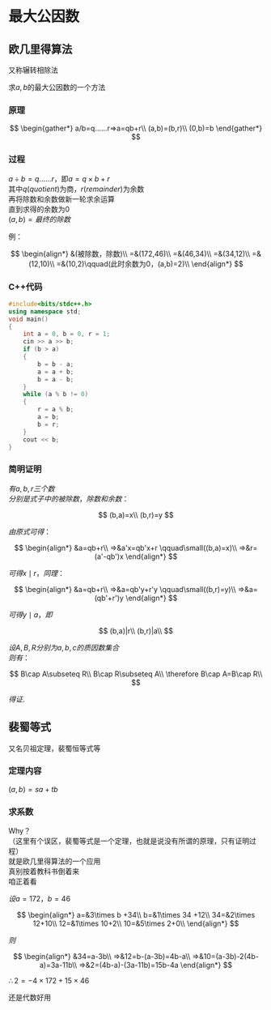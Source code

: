 ---
---

# 最大公因数

## 欧几里得算法

又称辗转相除法

求$a,b$的最大公因数的一个方法

### 原理

$$
\begin{gather*}
a/b=q……r=>a=qb+r\\
(a,b)=(b,r)\\
(0,b)=b
\end{gather*}
$$

### 过程

$a\div b=q……r$，即$a=q\times b+r$  
其中$q(quotient)$为商，$r(remainder)$为余数  
再将除数和余数做新一轮求余运算  
直到求得的余数为0  
$(a,b)=最终的除数$

例：

$$
\begin{align*}
&(被除数，除数)\\
=&(172,46)\\
=&(46,34)\\
=&(34,12)\\
=&(12,10)\\
=&(10,2)\qquad(此时余数为0，(a,b)=2)\\
\end{align*}
$$

### C++代码

```cpp
#include<bits/stdc++.h>
using namespace std;
void main()
{
    int a = 0, b = 0, r = 1;
    cin >> a >> b;
    if (b > a)
    {
        b = b - a;
        a = a + b;
        b = a - b;
    }
    while (a % b != 0)
    {
        r = a % b;
        a = b;
        b = r;
    }
    cout << b;
}
```

### 简明证明

$有a,b,r三个数$  
$分别是式子中的被除数，除数和余数：$

$$
(b,a)=x\\
(b,r)=y
$$

$由原式可得：$

$$
\begin{align*}
&a=qb+r\\
=>&a'x=qb'x+r \qquad\small((b,a)=x)\\
=>&r=(a'-qb')x
\end{align*}
$$

$可得x\mid r，同理：$

$$
\begin{align*}
&a=qb+r\\
=>&a=qb'y+r'y \qquad\small((b,r)=y)\\
=>&a=(qb'+r')y
\end{align*}
$$

$可得y\mid a，即$

$$
(b,a)|r\\
(b,r)|a\\
$$

$设A,B,R分别为a,b,c的质因数集合$  
$则有：$

$$
B\cap A\subseteq R\\
B\cap R\subseteq A\\
\therefore
B\cap A=B\cap R\\
$$

$得证.$

## 裴蜀等式

又名贝祖定理，裴蜀恒等式等

### 定理内容

$(a,b)=sa+tb$

### 求系数

Why？  
（这里有个误区，裴蜀等式是一个定理，也就是说没有所谓的原理，只有证明过程）  
就是欧几里得算法的一个应用  
真别按着教科书倒着来  
咱正着看

$设a=172，b=46$

$$
\begin{align*}
a=&3\times b +34\\
b=&1\times 34 +12\\
34=&2\times 12+10\\
12=&1\times 10+2\\
10=&5\times 2+0\\
\end{align*}
$$

$则$

$$
\begin{align*}
&34=a-3b\\
=>&12=b-(a-3b)=4b-a\\
=>&10=(a-3b)-2(4b-a)=3a-11b\\
=>&2=(4b-a)-(3a-11b)=15b-4a
\end{align*}
$$

$\therefore 2=-4\times 172 + 15\times 46$

还是代数好用
